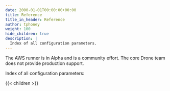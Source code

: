 ```yaml
---
date: 2000-01-01T00:00:00+00:00
title: Reference
title_in_header: Reference
author: tphoney
weight: 100
hide_children: true
description: |
  Index of all configuration parameters.
---
```


<div class="alert">
The AWS runner is in Alpha and is a community effort.  The core Drone team does not provide production support.
</div>

Index of all configuration parameters:

{{< children >}}
